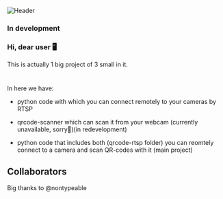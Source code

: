 ![Header](https://giphy.com/gifs/dommespace-domme-space-programador-qgQUggAC3Pfv687qPC)

### In development

### Hi, dear user 🖥️

This is actually 1 big project of 3 small in it.
#
In here we have:

- python code with which you can connect remotely to 
your cameras by RTSP 

- qrcode-scanner which can scan it from your webcam 
(currently unavailable, sorry🙁)(in redevelopment)
    
- python code that includes both (qrcode-rtsp folder)
you can reomtely connect to a camera and scan QR-codes with it
(main project)

## Collaborators
Big thanks to @nontypeable